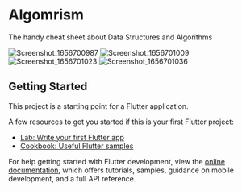 # Algomrism

The handy cheat sheet about Data Structures and Algorithms

![Screenshot_1656700987](https://user-images.githubusercontent.com/70211629/176953909-c54d8284-5425-47bf-8767-319038e8ed5d.png)
![Screenshot_1656701009](https://user-images.githubusercontent.com/70211629/176953937-1b5fc075-7b9a-4c30-b475-edef2aa55abb.png)
![Screenshot_1656701023](https://user-images.githubusercontent.com/70211629/176953944-c7e6fc4e-ed17-4f08-ae89-5dc0b64eea65.png)
![Screenshot_1656701036](https://user-images.githubusercontent.com/70211629/176953957-d6317437-5d57-44cb-a6ed-35ed24293a5e.png)


## Getting Started

This project is a starting point for a Flutter application.

A few resources to get you started if this is your first Flutter project:

- [Lab: Write your first Flutter app](https://docs.flutter.dev/get-started/codelab)
- [Cookbook: Useful Flutter samples](https://docs.flutter.dev/cookbook)

For help getting started with Flutter development, view the
[online documentation](https://docs.flutter.dev/), which offers tutorials,
samples, guidance on mobile development, and a full API reference.
